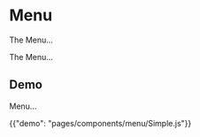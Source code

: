 # Menu

<p class="description">The Menu...</p>

The Menu...

## Demo

Menu...

{{"demo": "pages/components/menu/Simple.js"}}

